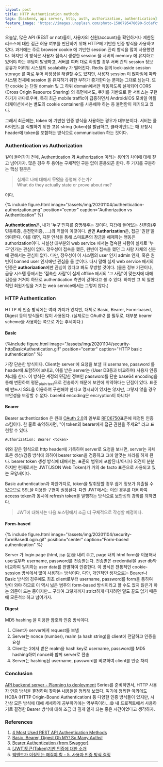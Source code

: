 ```yaml
---
layout: post
title: HTTP Authentication methods
tags: [backend, api server, http, auth, authorization, authentication]
feature_image: 'https://images.unsplash.com/photo-1580795478690-5c6afcf4e7c3?ixlib=rb-1.2.1&ixid=eyJhcHBfaWQiOjEyMDd9&auto=format&fit=crop&w=1867&q=80'
---
```


<!-- more -->
오늘날, 많은 API (REST or not)들이, 사용자의 신원(account)을 확인하거나 제한된 리소스에 대한 접근 허용 여부를 판단하기 위해 HTTP에 기반한 인증 방식을 사용하고 있다. 과거에는 주로 browser cookie 에 기반한 session 관리 방식을 많이 사용했었다. 하지만 이 방식은 사용자 접속시 생성한 session 을 서버의 memory 에 유지하고 있어야 하는 부담이 발생하고, 서버를 여러 대로 확장할 경우 서버 간의 session 정보 공유가 어려워 시스템의 scalability 가 떨어진다. Redis 등의 look-aside session storage 를 따로 두어 확장성을 해결할 수도 있지만, 사용자 session 이 많아짐에 따라 시스템 전체에 session 을 유지하기 위한 부하가 증가한다는 문제는 그대로 남는다. 또한 cookie 는 단일 domain 및 그 하위 domain에서만 작동하도록 설계되어 CORS (Cross Origin Resource Sharing) 의 측면에서도, 쿠키를 기반으로 한 서비스는 구현하기가 까다로우며, 특히 최근 mobile traffic이 급증하면서 Android/iOS 모바일 어플리케이션에서는 별도의 cookie container를 사용해야 하는 등 불편함이 제기되고 있다.

그래서 최근에는, token 에 기반한 인증 방식을 사용하는 경우가 대부분이다. 서버는 클라이언트를 식별하기 위한 고유 string (token)을 발급하고, 클라이언트는 매 요청시 header에 token을 포함하는 방식으로 communication 하는 것이다.

### Authentication vs Authorization
깊이 들어가기 전에, Authentication 과 Authorization 이라는 용어의 차이에 대해 짚고 넘어가자. 많은 경우 두 용어는 구체적인 구분 없이 혼용되곤 한다. 두 가지를 구분하는 핵심 질문은

> 실제로 나에 대해서 **무엇**을 증명해 주는가?  
> What do they actually state or prove about me?

이다.

{% include figure.html image="/assets/img/20201104/authentication-authorization.png" position="center" caption="Authorization vs Authentication" %}

**Authentication**은, 내가 '누구'인지를 증명해주는 것이다. 지갑에 들어있는 신분증(주민등록증, 운전면허증, ....)의 역할이 이것이다. 반면 **Authorization**은, 접근 '권한'을 의미한다. 이를 테면, 지문 인식을 통해 스마트폰의 잠금을 해제하는 행동은 authorization이다. 사실상 대부분의 web service 에서는 접속한 사람이 실제로 '누구'인가는 관심이 없다. 정우성이 접속을 했든, 원빈이 접속을 했던 그 사람 자체의 신분에 관해서는 관심이 없다. 다만, 정우성이 이 시스템의 user 인지 admin 인지, 혹은 원빈이 banned user 인지에만 관심을 둘 뿐이다. 다시 말해 실제 web service 에서의 인증은 **authorization**에만 관심이 있다고 봐도 무방할 것이다. (물론 정부 기관이나, 금융 시스템 등에서는 '접속한 사람'이 실제 offline 에서의 '그 사람'이 맞는지에 대해 검증을 거쳐야 하므로 authentication 측면이 강하다고 볼 수 있다. 하지만 그 외 일반적인 회원가입을 거치는 web service에서는 그렇지 않다.)

### HTTP Authentication

HTTP 의 인증 방식에는 여러 가지가 있지만, 대체로 Basic, Bearer, Form-based, Digest 등의 방식들이 많이 사용된다. (실제로는 OAuth2 를 필두로, 대부분 bearer scheme을 사용하는 쪽으로 가는 추세이다.)

#### Basic

{%include figure.html image="/assets/img/20201104/security-httpBasicAuthentication.gif" position="center" caption="HTTP basic authentication" %}

가장 단순한 방식이다. Client는 server 에 요청을 보낼 때 username, password 를 header에 포함하여 보내고, 이를 받은 server는 (User DB등과 비교하여) 사용자 인증 처리를 한다. 이 방식은 계정의 민감한 정보인 password를 단순 base64 encoding을 통해 변환하여 평문<sub>plain text</sub>으로 전송하기 때문에 보안에 취약하다는 단점이 있다. 표준에 반드시 SSL을 이용하여 구현해야 한다고 명시되어 있지는 않지만, 그렇지 않을 경우 보안성을 보장할 수 없다. base64 encoding은 encryption이 아니다!

#### Bearer

Bearer authentication 은 원래 [OAuth 2.0](https://oauth.net/2/)의 일부로 [RFC6750](https://tools.ietf.org/html/rfc6750)표준에 제정된 인증 스킴이다. 한 줄로 축약하자면, "이 token의 bearer에게 접근 권한을 주세요" 라고 표현할 수 있다.

```
Authorization: Bearer <token>
```

위와 같은 형식으로 http header에 기록하여 server로 요청을 보내면, server는 자체 토큰 생성/검증 방식에 의하여 bearer token을 검증하고 그에 알맞는 처리를 하게 된다. bearer token 생성 방식에 대해서는, 표준의 범위에 포함된다/아니다 의견이 분분하지만 현재로서는 JWT(JSON Web Token)가 거의 de facto 표준으로 사용되고 있는 모양새이다.

Basic authentication과 마찬가지로, token을 탈취당할 경우 쉽게 정보가 유출될 수 있으므로 SSL을 이용한 구현이 권장된다. 다만 JWT에서는 이런 경우를 대비하여 access token과 동시에 refresh token을 발행하는 방식으로 보안성의 강화를 꾀하였다.

> JWT에 대해서는 다음 포스팅에서 조금 더 구체적으로 작성할 예정이다.

#### Form-based

{% include figure.html image="/assets/img/20201104/security-formBasedLogin.gif" position="center" caption="Form-based authentication" %}

Server 가 login page (html, jsp 등)을 내려 주고, page 내의 html form을 이용해서 user로부터 username, password를 전송받는다. 전송받은 credential을 user db와 비교하여 일치하는 user data를 판별하여 인증한다. 이 방식은 전통적인 cookie-session 방식에서 많이 사용하는 방식이다. 다만, 개인적인 생각으로는 Bearer나 Basic 방식의 경우에도 최초 client로부터 username, password를 form을 통하여 받아 와야 하므로 이 역시 넓은 범주의 form-based 방식이라고 할 수도 있지 않은가 하는 의문이 드는 중이지만... 구태여 그렇게까지 strict하게 따지려면 밑도 끝도 없기 때문에 모른척🙄 하고 넘어가자.

#### Digest

MD5 hashing 을 이용한 암호화 인증 방식이다.
1. Client가 server에게 request를 보냄
2. Server는 nonce (number), realm (a hash string)을 client에 전달하고 인증을 요청
3. Client는 2에서 받은 realm을 hash key로 username, password를 MD5 hashing하여 nonce와 함께 server로 전송
4. Server는 hashing된 username, password를 비교하여 client를 인증 처리

### Conclusion

[API backend server - Planning to deployment](/series/#api-backend-server-planning-to-deployment) Series를 준비하면서, HTTP 사용자 인증 방식을 결정하며 찾아본 내용들을 정리해 보았다. 여기에 정리한 이외에도 HOBA (HTTP Origin-Bound Authentication) 등 다양한 인증 방식들이 있지만, 시간상 모든 방식에 대해 세세하게 공부하기에는 역부족이라...😫 내 프로젝트에서 사용하기로 결정한 Bearer 방식에 대해 조금 더 깊게 알게 되는 좋은 시간이었다고 생각하자.

### References

1. [4 Most Used REST API Authentication Methods](https://blog.restcase.com/4-most-used-rest-api-authentication-methods/)
2. [Basic, Bearer, Digest Oh MY! So Many Auths!](https://dev.to/caffiendkitten/authentication-types-3984)
3. [Bearer Authentication (from Swagger)](https://swagger.io/docs/specification/authentication/bearer-authentication/)
4. [\[JWT\]토큰(Token)기반 인증에 대한 소개](https://velopert.com/2350)
5. [백엔드가 이정도는 해줘야 함 - 5. 사용자 인증 방식 결정](https://velog.io/@city7310/%EB%B0%B1%EC%97%94%EB%93%9C%EA%B0%80-%EC%9D%B4%EC%A0%95%EB%8F%84%EB%8A%94-%ED%95%B4%EC%A4%98%EC%95%BC-%ED%95%A8-5.-%EC%82%AC%EC%9A%A9%EC%9E%90-%EC%9D%B8%EC%A6%9D-%EB%B0%A9%EC%8B%9D-%EA%B2%B0%EC%A0%95)

---